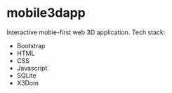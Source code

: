 # mobile3dapp

Interactive mobie-first web 3D application.
Tech stack:
  - Bootstrap
  - HTML
  - CSS
  - Javascript
  - SQLite
  - X3Dom
